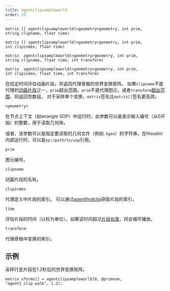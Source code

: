 ```yaml
---
title: agentclipsampleworld
order: 15
---
```

`matrix [] agentclipsampleworld(<geometry>geometry, int prim, string clipname, float time)`

`matrix [] agentclipsampleworld(<geometry>geometry, int prim, int clipindex, float time)`

`matrix  agentclipsampleworld(<geometry>geometry, int prim, string clipname, float time, int transform)`

`matrix  agentclipsampleworld(<geometry>geometry, int prim, int clipindex, float time, int transform)`

在给定时间评估动画片段，并返回代理骨骼的世界变换矩阵。
如果`clipname`不是代理的[动画片段](agentclipcatalog.html "返回已加载到代理图元的所有动画片段")之一，`prim`超出范围，`prim`不是代理图元，或者`transform`[超出范围](agenttransformcount.html "返回代理图元骨骼中的变换数量")，则返回空数组。
对于采样单个变换，`matrix`签名比`matrix[]`签名更高效。

`<geometry>`

在节点上下文（如wrangle SOP）中运行时，此参数可以是表示输入编号（从0开始）的整数，用于读取几何体。

或者，该参数可以是指定要读取的几何文件（例如`.bgeo`）的字符串。在Houdini内部运行时，可以是`op:/path/to/sop`引用。

`prim`

图元编号。

`clipname`

动画片段的名称。

`clipindex`

代理定义中片段的索引。
可以通过[agentfindclip](agentfindclip.html "查找代理定义中片段的索引")获取片段的索引。

`time`

评估片段的时间（以秒为单位）。如果该时间超过[片段长度](agentcliplength.html "返回代理动画片段的长度（秒）")，将会循环播放。

`transform`

代理骨骼中变换的索引。

## 示例

采样行走片段在1.2秒后的世界变换矩阵。

```vex
matrix xforms[] = agentclipsampleworld(0, @primnum, "agent1_clip.walk", 1.2);

```
